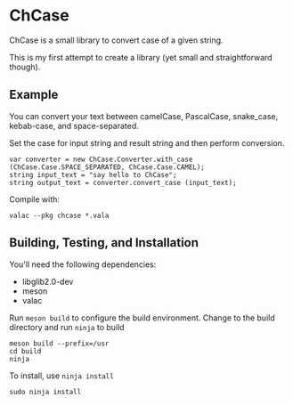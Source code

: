 # ChCase
ChCase is a small library to convert case of a given string.

This is my first attempt to create a library (yet small and straightforward though).

## Example
You can convert your text between camelCase, PascalCase, snake_case, kebab-case, and space-separated.

Set the case for input string and result string and then perform conversion.

```vala
var converter = new ChCase.Converter.with_case (ChCase.Case.SPACE_SEPARATED, ChCase.Case.CAMEL);
string input_text = "say hello to ChCase";
string output_text = converter.convert_case (input_text);
```

Compile with:

    valac --pkg chcase *.vala

## Building, Testing, and Installation
You'll need the following dependencies:

* libglib2.0-dev
* meson
* valac

Run `meson build` to configure the build environment. Change to the build directory and run `ninja` to build

    meson build --prefix=/usr
    cd build
    ninja

To install, use `ninja install`

    sudo ninja install
